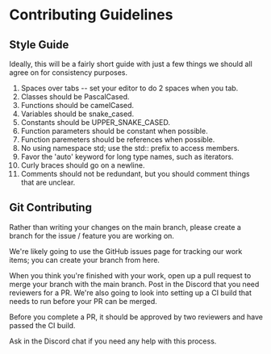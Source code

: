 # Contributing Guidelines

## Style Guide
Ideally, this will be a fairly short guide with just a few things we should all agree on for consistency purposes.

1. Spaces over tabs -- set your editor to do 2 spaces when you tab.
2. Classes should be PascalCased.
3. Functions should be camelCased.
4. Variables should be snake_cased.
5. Constants should be UPPER_SNAKE_CASED.
6. Function parameters should be constant when possible.
7. Function paremeters should be references when possible.
8. No using namespace std; use the std:: prefix to access members.
9. Favor the 'auto' keyword for long type names, such as iterators.
10. Curly braces should go on a newline.
11. Comments should not be redundant, but you should comment things that are unclear.

## Git Contributing
Rather than writing your changes on the main branch, please create a branch for the issue / feature you are working on.

We're likely going to use the GitHub issues page for tracking our work items; you can create your branch from here.

When you think you're finished with your work, open up a pull request to merge your branch with the main branch.  Post in the Discord that you need reviewers for a PR.  We're also going to look into setting up a CI build that needs to run before your PR can be merged.

Before you complete a PR, it should be approved by two reviewers and have passed the CI build.

Ask in the Discord chat if you need any help with this process.
